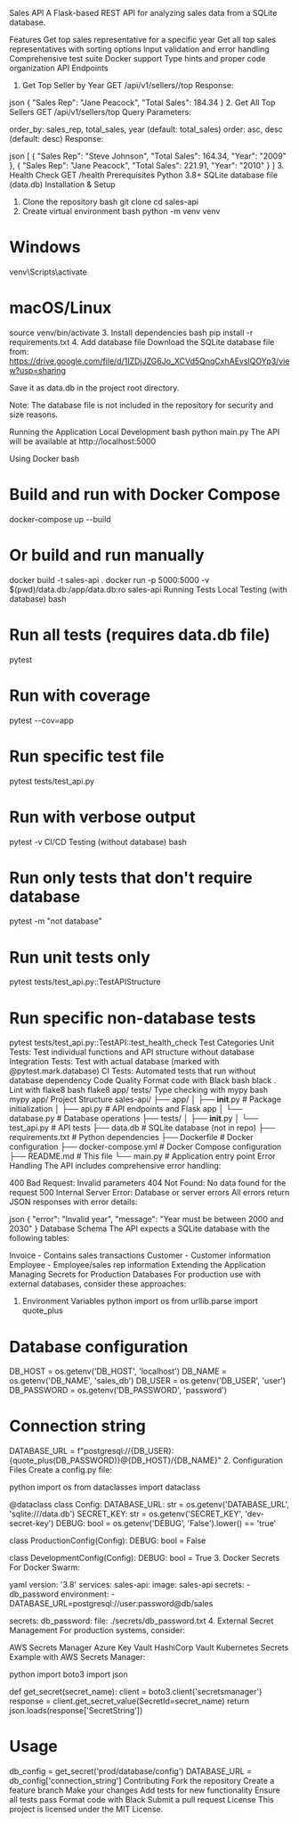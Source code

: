 Sales API
A Flask-based REST API for analyzing sales data from a SQLite database.

Features
Get top sales representative for a specific year
Get all top sales representatives with sorting options
Input validation and error handling
Comprehensive test suite
Docker support
Type hints and proper code organization
API Endpoints
1. Get Top Seller by Year
GET /api/v1/sellers/<year>/top
Response:

json
{
  "Sales Rep": "Jane Peacock",
  "Total Sales": 184.34
}
2. Get All Top Sellers
GET /api/v1/sellers/top
Query Parameters:

order_by: sales_rep, total_sales, year (default: total_sales)
order: asc, desc (default: desc)
Response:

json
[
  {
    "Sales Rep": "Steve Johnson",
    "Total Sales": 164.34,
    "Year": "2009"
  },
  {
    "Sales Rep": "Jane Peacock",
    "Total Sales": 221.91,
    "Year": "2010"
  }
]
3. Health Check
GET /health
Prerequisites
Python 3.8+
SQLite database file (data.db)
Installation & Setup
1. Clone the repository
bash
git clone <your-repo-url>
cd sales-api
2. Create virtual environment
bash
python -m venv venv

# Windows
venv\Scripts\activate

# macOS/Linux
source venv/bin/activate
3. Install dependencies
bash
pip install -r requirements.txt
4. Add database file
Download the SQLite database file from: https://drive.google.com/file/d/1IZDjJZG6Jo_XCVd5QnqCxhAEvslQOYp3/view?usp=sharing

Save it as data.db in the project root directory.

Note: The database file is not included in the repository for security and size reasons.

Running the Application
Local Development
bash
python main.py
The API will be available at http://localhost:5000

Using Docker
bash
# Build and run with Docker Compose
docker-compose up --build

# Or build and run manually
docker build -t sales-api .
docker run -p 5000:5000 -v $(pwd)/data.db:/app/data.db:ro sales-api
Running Tests
Local Testing (with database)
bash
# Run all tests (requires data.db file)
pytest

# Run with coverage
pytest --cov=app

# Run specific test file
pytest tests/test_api.py

# Run with verbose output
pytest -v
CI/CD Testing (without database)
bash
# Run only tests that don't require database
pytest -m "not database"

# Run unit tests only
pytest tests/test_api.py::TestAPIStructure

# Run specific non-database tests
pytest tests/test_api.py::TestAPI::test_health_check
Test Categories
Unit Tests: Test individual functions and API structure without database
Integration Tests: Test with actual database (marked with @pytest.mark.database)
CI Tests: Automated tests that run without database dependency
Code Quality
Format code with Black
bash
black .
Lint with flake8
bash
flake8 app/ tests/
Type checking with mypy
bash
mypy app/
Project Structure
sales-api/
├── app/
│   ├── __init__.py          # Package initialization
│   ├── api.py               # API endpoints and Flask app
│   └── database.py          # Database operations
├── tests/
│   ├── __init__.py
│   └── test_api.py          # API tests
├── data.db                  # SQLite database (not in repo)
├── requirements.txt         # Python dependencies
├── Dockerfile              # Docker configuration
├── docker-compose.yml      # Docker Compose configuration
├── README.md               # This file
└── main.py                 # Application entry point
Error Handling
The API includes comprehensive error handling:

400 Bad Request: Invalid parameters
404 Not Found: No data found for the request
500 Internal Server Error: Database or server errors
All errors return JSON responses with error details:

json
{
  "error": "Invalid year",
  "message": "Year must be between 2000 and 2030"
}
Database Schema
The API expects a SQLite database with the following tables:

Invoice - Contains sales transactions
Customer - Customer information
Employee - Employee/sales rep information
Extending the Application
Managing Secrets for Production Databases
For production use with external databases, consider these approaches:

1. Environment Variables
python
import os
from urllib.parse import quote_plus

# Database configuration
DB_HOST = os.getenv('DB_HOST', 'localhost')
DB_NAME = os.getenv('DB_NAME', 'sales_db')
DB_USER = os.getenv('DB_USER', 'user')
DB_PASSWORD = os.getenv('DB_PASSWORD', 'password')

# Connection string
DATABASE_URL = f"postgresql://{DB_USER}:{quote_plus(DB_PASSWORD)}@{DB_HOST}/{DB_NAME}"
2. Configuration Files
Create a config.py file:

python
import os
from dataclasses import dataclass

@dataclass
class Config:
    DATABASE_URL: str = os.getenv('DATABASE_URL', 'sqlite:///data.db')
    SECRET_KEY: str = os.getenv('SECRET_KEY', 'dev-secret-key')
    DEBUG: bool = os.getenv('DEBUG', 'False').lower() == 'true'
    
class ProductionConfig(Config):
    DEBUG: bool = False
    
class DevelopmentConfig(Config):
    DEBUG: bool = True
3. Docker Secrets
For Docker Swarm:

yaml
version: '3.8'
services:
  sales-api:
    image: sales-api
    secrets:
      - db_password
    environment:
      - DATABASE_URL=postgresql://user:password@db/sales
    
secrets:
  db_password:
    file: ./secrets/db_password.txt
4. External Secret Management
For production systems, consider:

AWS Secrets Manager
Azure Key Vault
HashiCorp Vault
Kubernetes Secrets
Example with AWS Secrets Manager:

python
import boto3
import json

def get_secret(secret_name):
    client = boto3.client('secretsmanager')
    response = client.get_secret_value(SecretId=secret_name)
    return json.loads(response['SecretString'])

# Usage
db_config = get_secret('prod/database/config')
DATABASE_URL = db_config['connection_string']
Contributing
Fork the repository
Create a feature branch
Make your changes
Add tests for new functionality
Ensure all tests pass
Format code with Black
Submit a pull request
License
This project is licensed under the MIT License.

